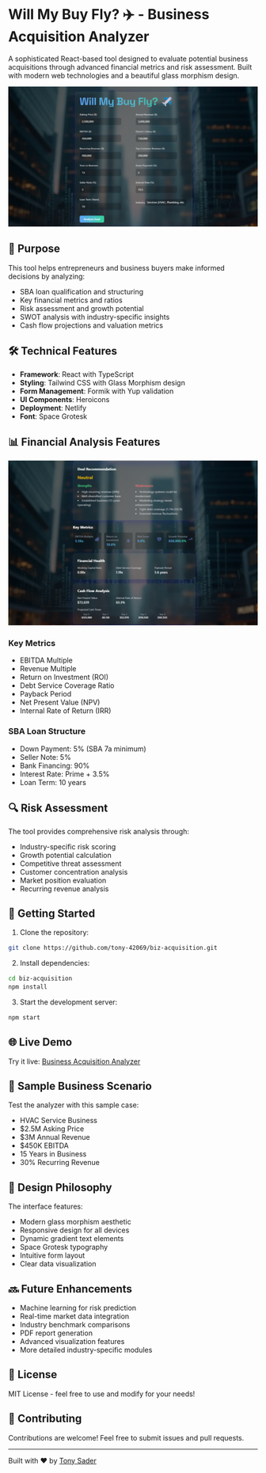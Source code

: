 # Will My Buy Fly? ✈️ - Business Acquisition Analyzer

A sophisticated React-based tool designed to evaluate potential business acquisitions through advanced financial metrics and risk assessment. Built with modern web technologies and a beautiful glass morphism design.

![Input Form](./public/input-form-preview.png)

## 🎯 Purpose

This tool helps entrepreneurs and business buyers make informed decisions by analyzing:
- SBA loan qualification and structuring
- Key financial metrics and ratios
- Risk assessment and growth potential
- SWOT analysis with industry-specific insights
- Cash flow projections and valuation metrics

## 🛠️ Technical Features

- **Framework**: React with TypeScript
- **Styling**: Tailwind CSS with Glass Morphism design
- **Form Management**: Formik with Yup validation
- **UI Components**: Heroicons
- **Deployment**: Netlify
- **Font**: Space Grotesk

## 📊 Financial Analysis Features

![Analysis Results](./public/analysis-results-preview.png)

### Key Metrics
- EBITDA Multiple
- Revenue Multiple
- Return on Investment (ROI)
- Debt Service Coverage Ratio
- Payback Period
- Net Present Value (NPV)
- Internal Rate of Return (IRR)

### SBA Loan Structure
- Down Payment: 5% (SBA 7a minimum)
- Seller Note: 5%
- Bank Financing: 90%
- Interest Rate: Prime + 3.5%
- Loan Term: 10 years

## 🔍 Risk Assessment

The tool provides comprehensive risk analysis through:
- Industry-specific risk scoring
- Growth potential calculation
- Competitive threat assessment
- Customer concentration analysis
- Market position evaluation
- Recurring revenue analysis

## 🚀 Getting Started

1. Clone the repository:
```bash
git clone https://github.com/tony-42069/biz-acquisition.git
```

2. Install dependencies:
```bash
cd biz-acquisition
npm install
```

3. Start the development server:
```bash
npm start
```

## 🌐 Live Demo

Try it live: [Business Acquisition Analyzer](https://business-acquisition-analyzer.netlify.app/)

## 🔧 Sample Business Scenario

Test the analyzer with this sample case:
- HVAC Service Business
- $2.5M Asking Price
- $3M Annual Revenue
- $450K EBITDA
- 15 Years in Business
- 30% Recurring Revenue

## 🎨 Design Philosophy

The interface features:
- Modern glass morphism aesthetic
- Responsive design for all devices
- Dynamic gradient text elements
- Space Grotesk typography
- Intuitive form layout
- Clear data visualization

## 🔜 Future Enhancements

- Machine learning for risk prediction
- Real-time market data integration
- Industry benchmark comparisons
- PDF report generation
- Advanced visualization features
- More detailed industry-specific modules

## 📄 License

MIT License - feel free to use and modify for your needs!

## 🤝 Contributing

Contributions are welcome! Feel free to submit issues and pull requests.

---

Built with ❤️ by [Tony Sader](https://github.com/tony-42069)
